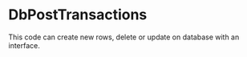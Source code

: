 # DbPostTransactions
This code can create new rows, delete or update on database with an interface.
